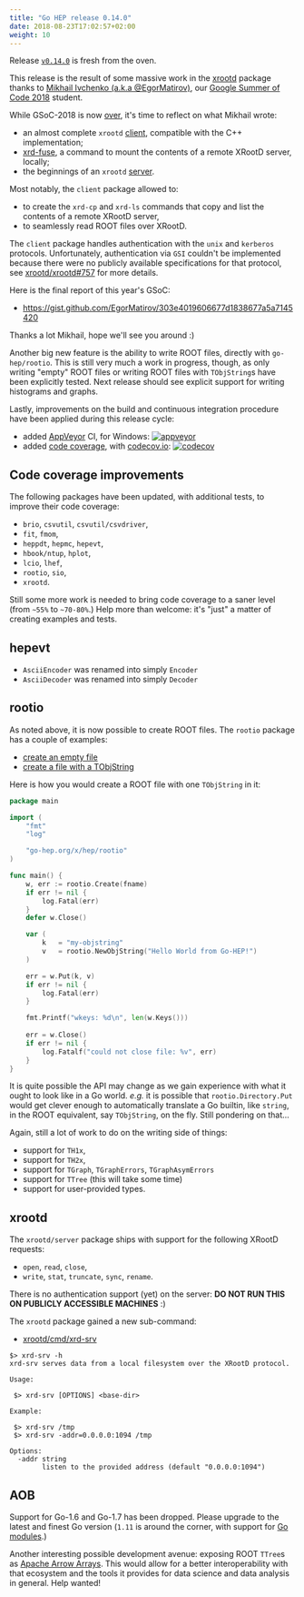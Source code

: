 ```yaml
---
title: "Go HEP release 0.14.0"
date: 2018-08-23T17:02:57+02:00
weight: 10
---
```


Release [`v0.14.0`](https://github.com/go-hep/hep/tree/v0.14.0) is fresh from the oven.

This release is the result of some massive work in the [xrootd](https://go-hep.org/x/hep/xrootd) package thanks to [Mikhail Ivchenko (a.k.a @EgorMatirov)](https://github.com/EgorMatirov), our [Google Summer of Code 2018](https://summerofcode.withgoogle.com/) student.

While GSoC-2018 is now [over](https://opensource.googleblog.com/2018/08/thats-a-wrap-gsoc-2018.html), it's time to reflect on what Mikhail wrote:

- an almost complete `xrootd` [client](https://go-hep.org/x/hep/xrootd/client), compatible with the C++ implementation;
- [xrd-fuse](https://go-hep.org/x/hep/xrootd/cmd/xrd-fuse), a command to mount the contents of a remote XRootD server, locally;
- the beginnings of an `xrootd` [server](https://go-hep.org/x/hep/xrootd/server).

Most notably, the `client` package allowed to:

- to create the `xrd-cp` and `xrd-ls` commands that copy and list the contents of a remote XRootD server,
- to seamlessly read ROOT files over XRootD.

The `client` package handles authentication with the `unix` and `kerberos` protocols.
Unfortunately, authentication via `GSI` couldn't be implemented because there were no publicly available specifications for that protocol, see [xrootd/xrootd#757](https://github.com/xrootd/xrootd/issues/757) for more details.

Here is the final report of this year's GSoC:

- https://gist.github.com/EgorMatirov/303e4019606677d1838677a5a7145420

Thanks a lot Mikhail, hope we'll see you around :)


Another big new feature is the ability to write ROOT files, directly with `go-hep/rootio`.
This is still very much a work in progress, though, as only writing "empty" ROOT files or writing ROOT files with `TObjString`s have been explicitly tested.
Next release should see explicit support for writing histograms and graphs.

Lastly, improvements on the build and continuous integration procedure have been applied during this release cycle:

- added [AppVeyor](https://ci.appveyor.com/project/sbinet/hep) CI, for Windows: [![appveyor](https://ci.appveyor.com/api/projects/status/qnnp26vv2c71f560?svg=true)](https://ci.appveyor.com/project/sbinet/hep)
- added [code coverage](https://codecov.io/gh/go-hep/hep), with [codecov.io](https://codecov.io): [![codecov](https://codecov.io/gh/go-hep/hep/branch/master/graph/badge.svg)](https://codecov.io/gh/go-hep/hep)

## Code coverage improvements

The following packages have been updated, with additional tests, to improve their code coverage:

- `brio`, `csvutil`, `csvutil/csvdriver`,
- `fit`, `fmom`,
- `heppdt`, `hepmc`, `hepevt`,
- `hbook/ntup`, `hplot`,
- `lcio`, `lhef`,
- `rootio`, `sio`,
- `xrootd`.

Still some more work is needed to bring code coverage to a saner level (from `~55%` to `~70-80%`.)
Help more than welcome: it's "just" a matter of creating examples and tests.

## hepevt

- `AsciiEncoder` was renamed into simply `Encoder`
- `AsciiDecoder` was renamed into simply `Decoder`

## rootio

As noted above, it is now possible to create ROOT files.
The `rootio` package has a couple of examples:

- [create an empty file](https://godoc.org/go-hep.org/x/hep/rootio#example-Create--Empty)
- [create a file with a TObjString](https://godoc.org/go-hep.org/x/hep/rootio#example-Create)

Here is how you would create a ROOT file with one `TObjString` in it:

```go
package main

import (
	"fmt"
	"log"

	"go-hep.org/x/hep/rootio"
)

func main() {
	w, err := rootio.Create(fname)
	if err != nil {
	    log.Fatal(err)
	}
	defer w.Close()

	var (
	    k   = "my-objstring"
	    v   = rootio.NewObjString("Hello World from Go-HEP!")
	)

	err = w.Put(k, v)
	if err != nil {
	    log.Fatal(err)
	}

	fmt.Printf("wkeys: %d\n", len(w.Keys()))
	
	err = w.Close()
	if err != nil {
	    log.Fatalf("could not close file: %v", err)
	}
}
```

It is quite possible the API may change as we gain experience with what it ought to look like in a Go world.
_e.g._ it is possible that `rootio.Directory.Put` would get clever enough to automatically translate a Go builtin, like `string`, in the ROOT equivalent, say `TObjString`, on the fly.
Still pondering on that...

Again, still a lot of work to do on the writing side of things:

- support for `TH1x`,
- support for `TH2x`,
- support for `TGraph`, `TGraphErrors`, `TGraphAsymErrors`
- support for `TTree` (this will take some time)
- support for user-provided types.

## xrootd

The `xrootd/server` package ships with support for the following XRootD requests:

- `open`, `read`, `close`,
- `write`, `stat`, `truncate`, `sync`, `rename`.

There is no authentication support (yet) on the server: **DO NOT RUN THIS ON PUBLICLY ACCESSIBLE MACHINES** :)

The `xrootd` package gained a new sub-command:

- [xrootd/cmd/xrd-srv](https://go-hep.org/x/hep/xrootd/cmd/xrd-srv)

```
$> xrd-srv -h
xrd-srv serves data from a local filesystem over the XRootD protocol. 

Usage:

 $> xrd-srv [OPTIONS] <base-dir>

Example:

 $> xrd-srv /tmp
 $> xrd-srv -addr=0.0.0.0:1094 /tmp

Options:
  -addr string
    	listen to the provided address (default "0.0.0.0:1094")
```

## AOB

Support for Go-1.6 and Go-1.7 has been dropped.
Please upgrade to the latest and finest Go version (`1.11` is around the corner, with support for [Go modules](https://tip.golang.org/doc/go1.11#modules).)

Another interesting possible development avenue: exposing ROOT `TTree`s as [Apache Arrow Arrays](https://arrow.apache.org/).
This would allow for a better interoperability with that ecosystem and the tools it provides for data science and data analysis in general.
Help wanted!
